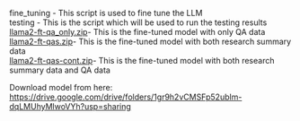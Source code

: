 fine_tuning - This script is used to fine tune the LLM<br />
testing - This is the script which will be used to run the testing results <br />
[llama2-ft-qa_only.zip](llama2-ft-qa_only.zip)- This is the fine-tuned model with only QA data<br />
[llama2-ft-qas.zip](llama2-ft-qas.zip)- This is the fine-tuned model with both research summary data<br />
[llama2-ft-qas-cont.zip](llama2-ft-qas-cont.zip)- This is the fine-tuned model with both research summary data and QA data <br />

Download model from here: https://drive.google.com/drive/folders/1gr9h2vCMSFp52ublm-dqLMUhyMlwoVYh?usp=sharing <br />
